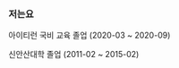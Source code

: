 <h3> 저는요 </h3>
<p> 아이티런 국비 교육 졸업 (2020-03 ~ 2020-09) </p>
<p> 신안산대학 졸업 (2011-02 ~ 2015-02) </p>


<!---
Agsunbe/Agsunbe is a ✨ special ✨ repository because its `README.md` (this file) appears on your GitHub profile.
You can click the Preview link to take a look at your changes.
--->

